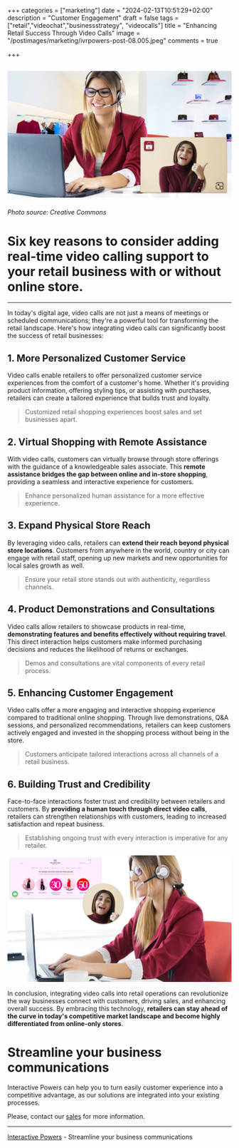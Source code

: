 +++
categories = ["marketing"]
date = "2024-02-13T10:51:29+02:00"
description = "Customer Engagement"
draft = false
tags = ["retail","videochat","businessstrategy", "videocalls"]
title = "Enhancing Retail Success Through Video Calls"
image = "/postimages/marketing/ivrpowers-post-08.005.jpeg"
comments = true

+++

![Retail Video Calling](/postimages/marketing/ivrpowers-post-08.005.jpeg)
-------
###### Photo source: Creative Commons

# Six key reasons to consider adding real-time video calling support to your retail business with or without online store.
---

In today's digital age, video calls are not just a means of meetings or scheduled communications; they're a powerful tool for transforming the retail landscape. Here's how integrating video calls can significantly boost the success of retail businesses:

## 1. More Personalized Customer Service
Video calls enable retailers to offer personalized customer service experiences from the comfort of a customer's home. Whether it's providing product information, offering styling tips, or assisting with purchases, retailers can create a tailored experience that builds trust and loyalty.

> Customized retail shopping experiences boost sales and set businesses apart.

## 2. Virtual Shopping with Remote Assistance
With video calls, customers can virtually browse through store offerings with the guidance of a knowledgeable sales associate. This **remote assistance bridges the gap between online and in-store shopping**, providing a seamless and interactive experience for customers.

>  Enhance personalized human assistance for a more effective experience.

## 3. Expand Physical Store Reach
By leveraging video calls, retailers can **extend their reach beyond physical store locations**. Customers from anywhere in the world, country or city can engage with retail staff, opening up new markets and new opportunities for local sales growth as well.

> Ensure your retail store stands out with authenticity, regardless channels.

## 4. Product Demonstrations and Consultations
Video calls allow retailers to showcase products in real-time, **demonstrating features and benefits effectively without requiring travel**. This direct interaction helps customers make informed purchasing decisions and reduces the likelihood of returns or exchanges.

> Demos and consultations are vital components of every retail process.

## 5. Enhancing Customer Engagement
Video calls offer a more engaging and interactive shopping experience compared to traditional online shopping. Through live demonstrations, Q&A sessions, and personalized recommendations, retailers can keep customers actively engaged and invested in the shopping process without being in the store.

>  Customers anticipate tailored interactions across all channels of a retail business.

## 6. Building Trust and Credibility
Face-to-face interactions foster trust and credibility between retailers and customers. By **providing a human touch through direct video calls**, retailers can strengthen relationships with customers, leading to increased satisfaction and repeat business.

> Establishing ongoing trust with every interaction is imperative for any retailer.

![Retail Video Experience](/postimages/marketing/ivrpowers-post-08.014.jpeg)

In conclusion, integrating video calls into retail operations can revolutionize the way businesses connect with customers, driving sales, and enhancing overall success. By embracing this technology, **retailers can stay ahead of the curve in today's competitive market landscape and become highly differentiated from online-only stores**.

# Streamline your business communications
Interactive Powers can help you to turn easily customer experience into a competitive advantage, as our solutions are integrated into your existing processes.

Please, contact our [sales](https://interactivepowers.com/en/contact-us) for more information.

---
[Interactive Powers](http://www.ivrpowers.com/) - Streamline your business communications

